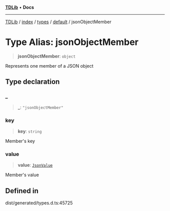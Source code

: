 [**TDLib**](../../../../../../README.md) • **Docs**

***

[TDLib](../../../../../../modules.md) / [index](../../../../../README.md) / [types](../../../README.md) / [default](../README.md) / jsonObjectMember

# Type Alias: jsonObjectMember

> **jsonObjectMember**: `object`

Represents one member of a JSON object

## Type declaration

### \_

> **\_**: `"jsonObjectMember"`

### key

> **key**: `string`

Member's key

### value

> **value**: [`JsonValue`](JsonValue.md)

Member's value

## Defined in

dist/generated/types.d.ts:45725
